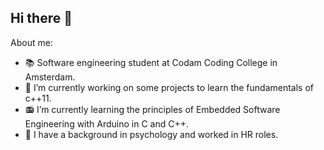 ## Hi there 👋

<!--
**ale-seme/ale-seme** is a ✨ _special_ ✨ repository because its `README.md` (this file) appears on your GitHub profile.

-->
About me:

- 📚 Software engineering student at Codam Coding College in Amsterdam.
- 🔭 I’m currently working on some projects to learn the fundamentals of c++11.
- 📻 I’m currently learning the principles of Embedded Software Engineering with Arduino in C and C++.
- 🧠 I have a background in psychology and worked in HR roles.
